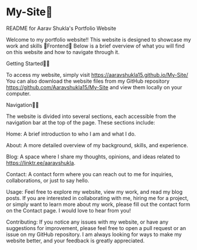 # My-Site🚀

README for Aarav Shukla's Portfolio Website

Welcome to my portfolio website!! This website is designed to showcase my work and skills 💫Frontend💫 
Below is a brief overview of what you will find on this website and how to navigate through it.

Getting Started🚀🚀

To access my website, simply visit https://aaravshukla15.github.io/My-Site/ You can also download the website files from my GitHub repository https://github.com/Aaravshukla15/My-Site and view them locally on your computer.

Navigation🚀🚀

The website is divided into several sections, each accessible from the navigation bar at the top of the page. These sections include:

  Home: A brief introduction to who I am and what I do.
  
  About: A more detailed overview of my background, skills, and experience.
  
  Blog: A space where I share my thoughts, opinions, and ideas related to https://linktr.ee/aaravshukla.
  
  Contact: A contact form where you can reach out to me for inquiries, collaborations, or just to say hello.

Usage:
Feel free to explore my website, view my work, and read my blog posts. If you are interested in collaborating with me, hiring me for a project, or simply want to learn more about my work, please fill out the contact form on the Contact page. I would love to hear from you!

Contributing:
If you notice any issues with my website, or have any suggestions for improvement, please feel free to open a pull request or an issue on my GitHub repository. I am always looking for ways to make my website better, and your feedback is greatly appreciated.
